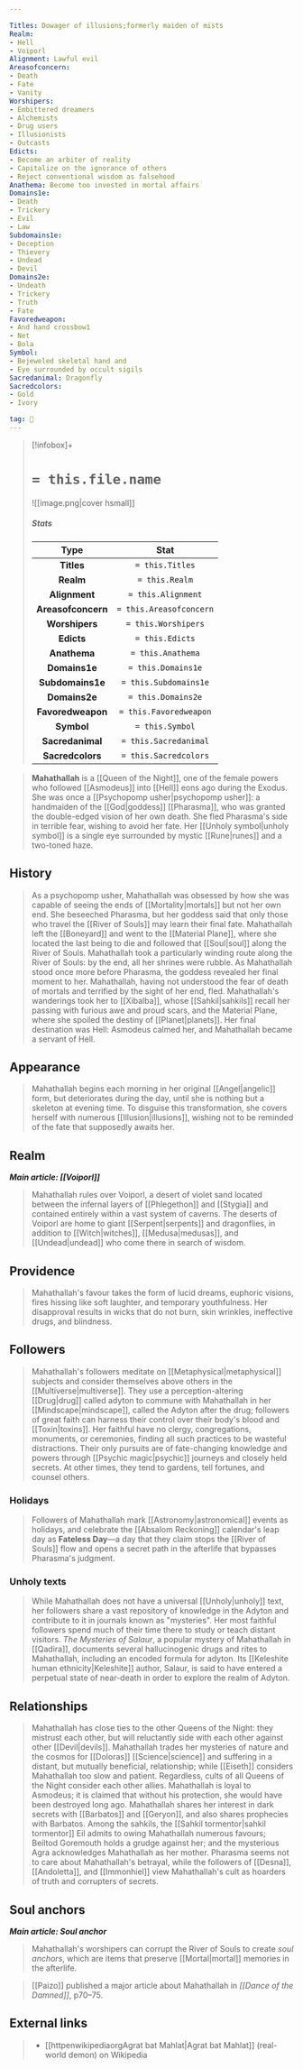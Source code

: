 ```yaml
---

Titles: Dowager of illusions;formerly maiden of mists
Realm:
- Hell
- Voiporl
Alignment: Lawful evil
Areasofconcern:
- Death
- Fate
- Vanity
Worshipers:
- Embittered dreamers
- Alchemists
- Drug users
- Illusionists
- Outcasts
Edicts:
- Become an arbiter of reality
- Capitalize on the ignorance of others
- Reject conventional wisdom as falsehood
Anathema: Become too invested in mortal affairs
Domains1e:
- Death
- Trickery
- Evil
- Law
Subdomains1e:
- Deception
- Thievery
- Undead
- Devil
Domains2e:
- Undeath
- Trickery
- Truth
- Fate
Favoredweapon:
- And hand crossbow1
- Net
- Bola
Symbol:
- Bejeweled skeletal hand and
- Eye surrounded by occult sigils
Sacredanimal: Dragonfly
Sacredcolors:
- Gold
- Ivory

tag: 🙏
---
```


> [!infobox]+
> #  `= this.file.name`
> ![[image.png|cover hsmall]]
> ##### Stats
> Type | Stat |
> :---:|:---:|
> **Titles** | `= this.Titles` |
> **Realm** | `= this.Realm` |
> **Alignment** | `= this.Alignment` |
> **Areasofconcern** | `= this.Areasofconcern` |
> **Worshipers** | `= this.Worshipers` |
> **Edicts** | `= this.Edicts` |
> **Anathema** | `= this.Anathema` |
> **Domains1e** | `= this.Domains1e` |
> **Subdomains1e** | `= this.Subdomains1e` |
> **Domains2e** | `= this.Domains2e` |
> **Favoredweapon** | `= this.Favoredweapon` |
> **Symbol** | `= this.Symbol` |
> **Sacredanimal** | `= this.Sacredanimal` |
> **Sacredcolors** | `= this.Sacredcolors` |



> **Mahathallah** is a [[Queen of the Night]], one of the female powers who followed [[Asmodeus]] into [[Hell]] eons ago during the Exodus. She was once a [[Psychopomp usher|psychopomp usher]]: a handmaiden of the [[God|goddess]] [[Pharasma]], who was granted the double-edged vision of her own death. She fled Pharasma's side in terrible fear, wishing to avoid her fate. Her [[Unholy symbol|unholy symbol]] is a single eye surrounded by mystic [[Rune|runes]] and a two-toned haze.



## History

> As a psychopomp usher, Mahathallah was obsessed by how she was capable of seeing the ends of [[Mortality|mortals]] but not her own end. She beseeched Pharasma, but her goddess said that only those who travel the [[River of Souls]] may learn their final fate.
> Mahathallah left the [[Boneyard]] and went to the [[Material Plane]], where she located the last being to die and followed that [[Soul|soul]] along the River of Souls. Mahathallah took a particularly winding route along the River of Souls: by the end, all her shrines were rubble. As Mahathallah stood once more before Pharasma, the goddess revealed her final moment to her. Mahathallah, having not understood the fear of death of mortals and terrified by the sight of her end, fled.
> Mahathallah's wanderings took her to [[Xibalba]], whose [[Sahkil|sahkils]] recall her passing with furious awe and proud scars, and the Material Plane, where she spoiled the destiny of [[Planet|planets]]. Her final destination was Hell: Asmodeus calmed her, and Mahathallah became a servant of Hell.


## Appearance

> Mahathallah begins each morning in her original [[Angel|angelic]] form, but deteriorates during the day, until she is nothing but a skeleton at evening time. To disguise this transformation, she covers herself with numerous [[Illusion|illusions]], wishing not to be reminded of the fate that supposedly awaits her.


## Realm

***Main article: [[Voiporl]]***
> Mahathallah rules over Voiporl, a desert of violet sand located between the infernal layers of [[Phlegethon]] and [[Stygia]] and contained entirely within a vast system of caverns. The deserts of Voiporl are home to giant [[Serpent|serpents]] and dragonflies, in addition to [[Witch|witches]], [[Medusa|medusas]], and [[Undead|undead]] who come there in search of wisdom.


## Providence

> Mahathallah's favour takes the form of lucid dreams, euphoric visions, fires hissing like soft laughter, and temporary youthfulness. Her disapproval results in wicks that do not burn, skin wrinkles, ineffective drugs, and blindness.


## Followers

> Mahathallah's followers meditate on [[Metaphysical|metaphysical]] subjects and consider themselves above others in the [[Multiverse|multiverse]]. They use a perception-altering [[Drug|drug]] called adyton to commune with Mahathallah in her [[Mindscape|mindscape]], called the Adyton after the drug; followers of great faith can harness their control over their body's blood and [[Toxin|toxins]].
> Her faithful have no clergy, congregations, monuments, or ceremonies, finding all such practices to be wasteful distractions. Their only pursuits are of fate-changing knowledge and powers through [[Psychic magic|psychic]] journeys and closely held secrets. At other times, they tend to gardens, tell fortunes, and counsel others.


### Holidays

> Followers of Mahathallah mark [[Astronomy|astronomical]] events as holidays, and celebrate the [[Absalom Reckoning]] calendar's leap day as **Fateless Day**—a day that they claim stops the [[River of Souls]] flow and opens a secret path in the afterlife that bypasses Pharasma's judgment.


### Unholy texts

> While Mahathallah does not have a universal [[Unholy|unholy]] text, her followers share a vast repository of knowledge in the Adyton and contribute to it in journals known as "mysteries". Her most faithful followers spend much of their time there to study or teach distant visitors.
> *The Mysteries of Salaur*, a popular mystery of Mahathallah in [[Qadira]], documents several hallucinogenic drugs and rites to Mahathallah, including an encoded formula for adyton. Its [[Keleshite human ethnicity|Keleshite]] author, Salaur, is said to have entered a perpetual state of near-death in order to explore the realm of Adyton.


## Relationships

> Mahathallah has close ties to the other Queens of the Night: they mistrust each other, but will reluctantly side with each other against other [[Devil|devils]]. Mahathallah trades her mysteries of nature and the cosmos for [[Doloras]] [[Science|science]] and suffering in a distant, but mutually beneficial, relationship; while [[Eiseth]] considers Mahathallah too slow and patient. Regardless, cults of all Queens of the Night consider each other allies.
> Mahathallah is loyal to Asmodeus; it is claimed that without his protection, she would have been destroyed long ago. Mahathallah shares her interest in dark secrets with [[Barbatos]] and [[Geryon]], and also shares prophecies with Barbatos.
> Among the sahkils, the [[Sahkil tormentor|sahkil tormentor]] Eil admits to owing Mahathallah numerous favours; Beiltod Goremouth holds a grudge against her; and the mysterious Agra acknowledges Mahathallah as her mother. Pharasma seems not to care about Mahathallah's betrayal, while the followers of [[Desna]], [[Andoletta]], and [[Immonhiel]] view Mahathallah's cult as hoarders of truth and corrupters of secrets.


## Soul anchors

***Main article: Soul anchor***
> Mahathallah's worshipers can corrupt the River of Souls to create *soul anchors*, which are items that preserve [[Mortal|mortal]] memories in the afterlife.


> [[Paizo]] published a major article about Mahathallah in *[[Dance of the Damned]]*, p70–75.



## External links

> - [[httpenwikipediaorgAgrat bat Mahlat|Agrat bat Mahlat]] (real-world demon) on Wikipedia







